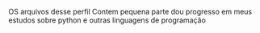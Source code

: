 OS arquivos desse perfil 
Contem pequena parte dou progresso em meus estudos sobre python e outras linguagens de programação
